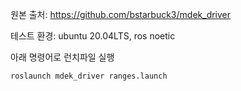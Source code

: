 원본 출처: https://github.com/bstarbuck3/mdek_driver

테스트 환경: ubuntu 20.04LTS, ros noetic 

아래 명령어로 런치파일 실행

    roslaunch mdek_driver ranges.launch

  
